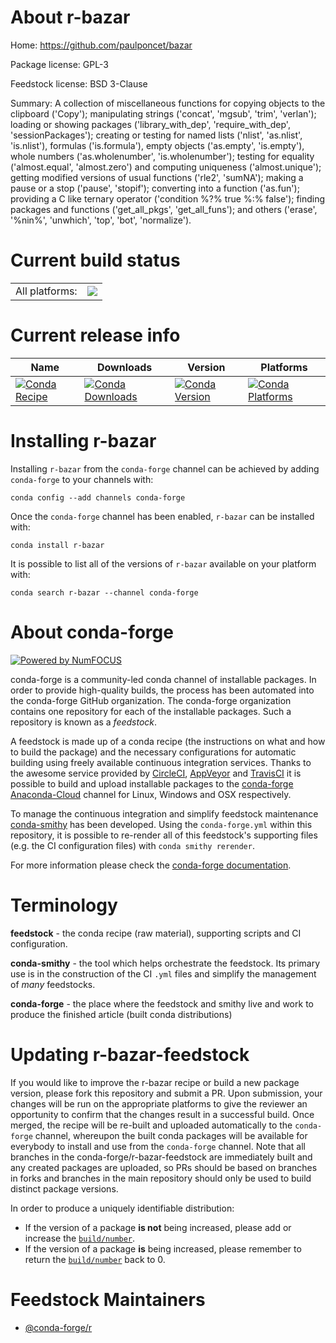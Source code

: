 About r-bazar
=============

Home: https://github.com/paulponcet/bazar

Package license: GPL-3

Feedstock license: BSD 3-Clause

Summary: A collection of miscellaneous functions for  copying objects to the clipboard ('Copy'); manipulating strings ('concat', 'mgsub', 'trim', 'verlan');  loading or showing packages ('library_with_dep', 'require_with_dep',  'sessionPackages');  creating or testing for named lists ('nlist', 'as.nlist', 'is.nlist'),  formulas ('is.formula'), empty objects ('as.empty', 'is.empty'),  whole numbers ('as.wholenumber', 'is.wholenumber');  testing for equality ('almost.equal', 'almost.zero') and computing  uniqueness ('almost.unique');  getting modified versions of usual functions ('rle2', 'sumNA');  making a pause or a stop ('pause', 'stopif');  converting into a function ('as.fun');  providing a C like ternary operator ('condition %?% true %:% false');  finding packages and functions ('get_all_pkgs', 'get_all_funs'); and others ('erase', '%nin%', 'unwhich', 'top', 'bot', 'normalize'). 



Current build status
====================


<table><tr><td>All platforms:</td>
    <td>
      <a href="https://dev.azure.com/conda-forge/feedstock-builds/_build/latest?definitionId=7915&branchName=master">
        <img src="https://dev.azure.com/conda-forge/feedstock-builds/_apis/build/status/r-bazar-feedstock?branchName=master">
      </a>
    </td>
  </tr>
</table>

Current release info
====================

| Name | Downloads | Version | Platforms |
| --- | --- | --- | --- |
| [![Conda Recipe](https://img.shields.io/badge/recipe-r--bazar-green.svg)](https://anaconda.org/conda-forge/r-bazar) | [![Conda Downloads](https://img.shields.io/conda/dn/conda-forge/r-bazar.svg)](https://anaconda.org/conda-forge/r-bazar) | [![Conda Version](https://img.shields.io/conda/vn/conda-forge/r-bazar.svg)](https://anaconda.org/conda-forge/r-bazar) | [![Conda Platforms](https://img.shields.io/conda/pn/conda-forge/r-bazar.svg)](https://anaconda.org/conda-forge/r-bazar) |

Installing r-bazar
==================

Installing `r-bazar` from the `conda-forge` channel can be achieved by adding `conda-forge` to your channels with:

```
conda config --add channels conda-forge
```

Once the `conda-forge` channel has been enabled, `r-bazar` can be installed with:

```
conda install r-bazar
```

It is possible to list all of the versions of `r-bazar` available on your platform with:

```
conda search r-bazar --channel conda-forge
```


About conda-forge
=================

[![Powered by NumFOCUS](https://img.shields.io/badge/powered%20by-NumFOCUS-orange.svg?style=flat&colorA=E1523D&colorB=007D8A)](http://numfocus.org)

conda-forge is a community-led conda channel of installable packages.
In order to provide high-quality builds, the process has been automated into the
conda-forge GitHub organization. The conda-forge organization contains one repository
for each of the installable packages. Such a repository is known as a *feedstock*.

A feedstock is made up of a conda recipe (the instructions on what and how to build
the package) and the necessary configurations for automatic building using freely
available continuous integration services. Thanks to the awesome service provided by
[CircleCI](https://circleci.com/), [AppVeyor](https://www.appveyor.com/)
and [TravisCI](https://travis-ci.com/) it is possible to build and upload installable
packages to the [conda-forge](https://anaconda.org/conda-forge)
[Anaconda-Cloud](https://anaconda.org/) channel for Linux, Windows and OSX respectively.

To manage the continuous integration and simplify feedstock maintenance
[conda-smithy](https://github.com/conda-forge/conda-smithy) has been developed.
Using the ``conda-forge.yml`` within this repository, it is possible to re-render all of
this feedstock's supporting files (e.g. the CI configuration files) with ``conda smithy rerender``.

For more information please check the [conda-forge documentation](https://conda-forge.org/docs/).

Terminology
===========

**feedstock** - the conda recipe (raw material), supporting scripts and CI configuration.

**conda-smithy** - the tool which helps orchestrate the feedstock.
                   Its primary use is in the construction of the CI ``.yml`` files
                   and simplify the management of *many* feedstocks.

**conda-forge** - the place where the feedstock and smithy live and work to
                  produce the finished article (built conda distributions)


Updating r-bazar-feedstock
==========================

If you would like to improve the r-bazar recipe or build a new
package version, please fork this repository and submit a PR. Upon submission,
your changes will be run on the appropriate platforms to give the reviewer an
opportunity to confirm that the changes result in a successful build. Once
merged, the recipe will be re-built and uploaded automatically to the
`conda-forge` channel, whereupon the built conda packages will be available for
everybody to install and use from the `conda-forge` channel.
Note that all branches in the conda-forge/r-bazar-feedstock are
immediately built and any created packages are uploaded, so PRs should be based
on branches in forks and branches in the main repository should only be used to
build distinct package versions.

In order to produce a uniquely identifiable distribution:
 * If the version of a package **is not** being increased, please add or increase
   the [``build/number``](https://conda.io/docs/user-guide/tasks/build-packages/define-metadata.html#build-number-and-string).
 * If the version of a package **is** being increased, please remember to return
   the [``build/number``](https://conda.io/docs/user-guide/tasks/build-packages/define-metadata.html#build-number-and-string)
   back to 0.

Feedstock Maintainers
=====================

* [@conda-forge/r](https://github.com/conda-forge/r/)


